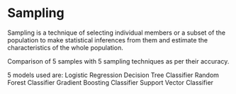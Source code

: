 # Sampling

Sampling is a technique of selecting individual members or a subset of the population to make statistical inferences from them and estimate the characteristics of the whole population.

Comparison of 5 samples with 5 sampling techniques as per their accuracy.

5 models used are:
 Logistic Regression
 Decision Tree Classifier
 Random Forest Classifier
 Gradient Boosting Classifier
 Support Vector Classifier

 
